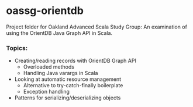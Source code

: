 # oassg-orientdb

Project folder for Oakland Advanced Scala Study Group: An examination of using the OrientDB Java Graph API in Scala.

### Topics:
* Creating/reading records with OrientDB Graph API
  * Overloaded methods
  * Handling Java varargs in Scala
* Looking at automatic resource management
  * Alternative to try-catch-finally boilerplate
  * Exception handling
* Patterns for serializing/deserializing objects
